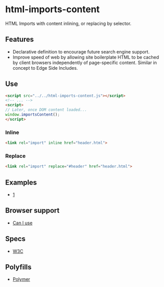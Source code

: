# html-imports-content

HTML Imports with content inlining, or replacing by selector.

## Features
* Declarative definition to encourage future search engine support.
* Improve speed of web by allowing site boilerplate HTML to be cached by client browsers independently of page-specific content. Similar in concept to Edge Side Includes.

## Use

```html
<script src="../../html-imports-content.js"></script>
<!-- ... -->
<script>
// Later, once DOM content loaded...
window.importsContent();
</script>
```

### Inline
```html
<link rel="import" inline href="header.html">
```

### Replace
```html
<link rel="import" replace="#header" href="header.html">
```

## Examples
* [1](https://rawgithub.com/AndersDJohnson/html-imports-content/master/examples/1/index.html)

## Browser support
* [Can I use](http://caniuse.com/imports)

## Specs
* [W3C](http://www.w3.org/TR/2013/WD-html-imports-20130514/)

## Polyfills
* [Polymer](https://github.com/polymer/HTMLImports)

